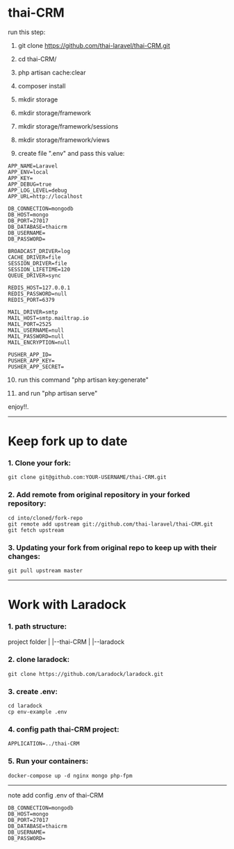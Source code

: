 # thai-CRM

run this step:
1. git clone https://github.com/thai-laravel/thai-CRM.git
2. cd thai-CRM/
3. php artisan cache:clear
4. composer install
5. mkdir storage
6. mkdir storage/framework
7. mkdir storage/framework/sessions
8. mkdir storage/framework/views

9. create file ".env" and pass this value:
```
APP_NAME=Laravel
APP_ENV=local
APP_KEY=
APP_DEBUG=true
APP_LOG_LEVEL=debug
APP_URL=http://localhost

DB_CONNECTION=mongodb
DB_HOST=mongo
DB_PORT=27017
DB_DATABASE=thaicrm
DB_USERNAME=
DB_PASSWORD=

BROADCAST_DRIVER=log
CACHE_DRIVER=file
SESSION_DRIVER=file
SESSION_LIFETIME=120
QUEUE_DRIVER=sync

REDIS_HOST=127.0.0.1
REDIS_PASSWORD=null
REDIS_PORT=6379

MAIL_DRIVER=smtp
MAIL_HOST=smtp.mailtrap.io
MAIL_PORT=2525
MAIL_USERNAME=null
MAIL_PASSWORD=null
MAIL_ENCRYPTION=null

PUSHER_APP_ID=
PUSHER_APP_KEY=
PUSHER_APP_SECRET=
```

10. run this command "php artisan key:generate"

11. and run "php artisan serve"

enjoy!!.

---------------------------------------------------------
# Keep fork up to date

### 1. Clone your fork:

    git clone git@github.com:YOUR-USERNAME/thai-CRM.git

### 2. Add remote from original repository in your forked repository: 

    cd into/cloned/fork-repo
    git remote add upstream git://github.com/thai-laravel/thai-CRM.git
    git fetch upstream

### 3. Updating your fork from original repo to keep up with their changes:

    git pull upstream master

---------------------------------------------------------
# Work with Laradock

### 1. path structure:
project folder
|
|--thai-CRM
|
|--laradock

### 2. clone laradock:

    git clone https://github.com/Laradock/laradock.git

### 3. create .env:

    cd laradock
    cp env-example .env

### 4. config path thai-CRM project:

    APPLICATION=../thai-CRM

### 5. Run your containers:

    docker-compose up -d nginx mongo php-fpm

---------------------------------------------------------

note add config .env of thai-CRM
```
DB_CONNECTION=mongodb
DB_HOST=mongo
DB_PORT=27017
DB_DATABASE=thaicrm
DB_USERNAME=
DB_PASSWORD=
```